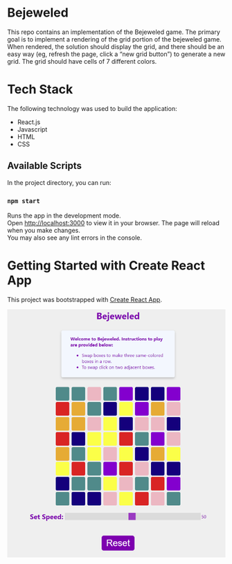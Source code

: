 # Bejeweled

This repo contains an implementation of the Bejeweled game.
The primary goal is to implement a rendering of the grid portion of the bejeweled game.
When rendered, the solution should display the grid, and there should be an easy way (eg, refresh the
page, click a “new grid button”) to generate a new grid.
The grid should have cells of 7 different colors.

# Tech Stack

The following technology was used to build the application:

- React.js
- Javascript
- HTML
- CSS

## Available Scripts

In the project directory, you can run:

### `npm start`

Runs the app in the development mode.\
Open [http://localhost:3000](http://localhost:3000) to view it in your browser.
The page will reload when you make changes.\
You may also see any lint errors in the console.

# Getting Started with Create React App

This project was bootstrapped with [Create React App](https://github.com/facebook/create-react-app).

![plot](./public/screenshot.png)
